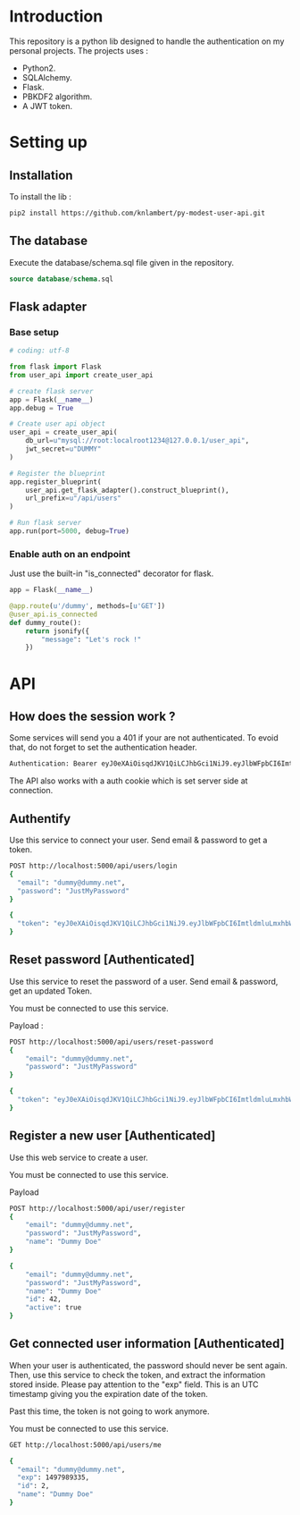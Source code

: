 
# Introduction

This repository is a python lib designed to handle the authentication on my personal projects. 
The projects uses :
 - Python2.
 - SQLAlchemy.
 - Flask.
 - PBKDF2 algorithm.
 - A JWT token.

# Setting up

## Installation

To install the lib :

```bash
pip2 install https://github.com/knlambert/py-modest-user-api.git
```

## The database

Execute the database/schema.sql file given in the repository.

```sql
source database/schema.sql
```
## Flask adapter

### Base setup
```python
# coding: utf-8

from flask import Flask
from user_api import create_user_api

# create flask server
app = Flask(__name__)
app.debug = True

# Create user api object
user_api = create_user_api(
    db_url=u"mysql://root:localroot1234@127.0.0.1/user_api",
    jwt_secret=u"DUMMY"
)

# Register the blueprint
app.register_blueprint(
    user_api.get_flask_adapter().construct_blueprint(),
    url_prefix=u"/api/users"
)

# Run flask server
app.run(port=5000, debug=True)
```

### Enable auth on an endpoint

Just use the built-in "is_connected" decorator for flask.

```python
app = Flask(__name__)

@app.route(u'/dummy', methods=[u'GET'])
@user_api.is_connected 
def dummy_route():
    return jsonify({
        "message": "Let's rock !"
    })
```


# API

## How does the session work ?

Some services will send you a 401 if your are not authenticated.
To evoid that, do not forget to set the authentication header.
```bash
Authentication: Bearer eyJ0eXAiOisqdJKV1QiLCJhbGci1NiJ9.eyJlbWFpbCI6ImtldmluLmxhbWJlcnRAZGV2b3RlYW1nY2xvdWQuY29tIiwiZXhwIjoxNDkCJuYW1lIjoiS2V2aW4gTEFNQkVSVCIsImlkIjoyfQ.sBatRMvPKStk5vt9f2oCvxfM0ljqqsdqdqsrZPkEgVKsY0
```
The API also works with a auth cookie which is set server side at connection.

## Authentify

Use this service to connect your user.
Send email & password to get a token.

```bash
POST http://localhost:5000/api/users/login
{
  "email": "dummy@dummy.net",
  "password": "JustMyPassword"
}
```
```bash
{
  "token": "eyJ0eXAiOisqdJKV1QiLCJhbGci1NiJ9.eyJlbWFpbCI6ImtldmluLmxhbWJlcnRAZGV2b3RlYW1nY2xvdWQuY29tIiwiZXhwIjoxNDkCJuYW1lIjoiS2V2aW4gTEFNQkVSVCIsImlkIjoyfQ.sBatRMvPKStk5vt9f2oCvxfM0ljqqsdqdqsrZPkEgVKsY0"
}
```

## Reset password [Authenticated]

Use this service to reset the password of a user.
Send email & password, get an updated Token.

You must be connected to use this service.

Payload :

```bash
POST http://localhost:5000/api/users/reset-password
{
    "email": "dummy@dummy.net",
    "password": "JustMyPassword"
}
```
```bash
{
  "token": "eyJ0eXAiOisqdJKV1QiLCJhbGci1NiJ9.eyJlbWFpbCI6ImtldmluLmxhbWJlcnRAZGV2b3RlYW1nY2xvdWQuY29tIiwiZXhwIjoxNDkCJuYW1lIjoiS2V2aW4gTEFNQkVSVCIsImlkIjoyfQ.sBatRMvPKStk5vt9f2oCvxfM0ljqqsdqdqsrZPkEgVKsY0"
}
```

## Register a new user [Authenticated]

Use this web service to create a user.

You must be connected to use this service.

Payload 
```bash
POST http://localhost:5000/api/user/register
{
    "email": "dummy@dummy.net",
    "password": "JustMyPassword",
    "name": "Dummy Doe"
}
```
```bash
{
    "email": "dummy@dummy.net",
    "password": "JustMyPassword",
    "name": "Dummy Doe"
    "id": 42,
    "active": true 
}
```

## Get connected user information [Authenticated]

When your user is authenticated, the password should never be sent again.
Then, use this service to check the token, and extract the information stored inside.
Please pay attention to the "exp" field. This is an UTC timestamp giving you the expiration date of the token.

Past this time, the token is not going to work anymore.

You must be connected to use this service.

```bash
GET http://localhost:5000/api/users/me
```
```bash
{
  "email": "dummy@dummy.net", 
  "exp": 1497989335, 
  "id": 2, 
  "name": "Dummy Doe"
}
```
